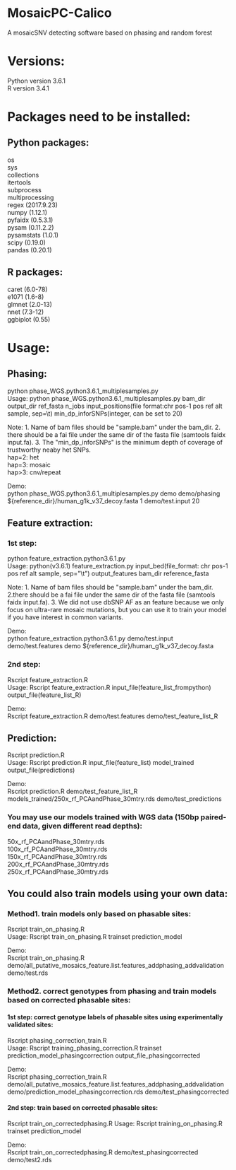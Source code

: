 # MosaicPC-Calico
A mosaicSNV detecting software based on phasing and random forest

# Versions:
Python version 3.6.1\
R version 3.4.1

# Packages need to be installed:
## Python packages:
os\
sys\
collections\
itertools\
subprocess\
multiprocessing\
regex (2017.9.23)\
numpy (1.12.1)\
pyfaidx (0.5.3.1)\
pysam (0.11.2.2)\
pysamstats (1.0.1)\
scipy (0.19.0)\
pandas (0.20.1)
## R packages:
caret (6.0-78)\
e1071 (1.6-8)\
glmnet (2.0-13)\
nnet (7.3-12)\
ggbiplot (0.55)

# Usage:
## Phasing:
python phase\_WGS.python3.6.1\_multiplesamples.py\
Usage: python phase\_WGS.python3.6.1\_multiplesamples.py bam\_dir output\_dir ref\_fasta n\_jobs input\_positions(file format:chr pos-1 pos ref alt sample, sep=\t) min\_dp\_inforSNPs(integer, can be set to 20)

Note: 1. Name of bam files should be "sample.bam" under the bam\_dir. 2. there should be a fai file under the same dir of the fasta file (samtools faidx input.fa). 3. The "min\_dp\_inforSNPs" is the minimum depth of coverage of trustworthy neaby het SNPs.\
hap=2: het\
hap=3: mosaic\
hap>3: cnv/repeat


Demo:\
python phase\_WGS.python3.6.1\_multiplesamples.py demo demo/phasing ${reference\_dir}/human\_g1k\_v37\_decoy.fasta 1 demo/test.input 20

## Feature extraction:
### 1st step:
python feature\_extraction.python3.6.1.py\
Usage: python(v3.6.1) feature\_extraction.py input\_bed(file\_format: chr pos-1 pos ref alt sample, sep="\t") output\_features bam\_dir reference\_fasta

Note: 1. Name of bam files should be "sample.bam" under the bam\_dir. 2.there should be a fai file under the same dir of the fasta file (samtools faidx input.fa). 3. We did not use dbSNP AF as an feature because we only focus on ultra-rare mosaic mutations, but you can use it to train your model if you have interest in common variants.

Demo:\
python feature\_extraction.python3.6.1.py demo/test.input demo/test.features demo ${reference\_dir}/human\_g1k\_v37\_decoy.fasta

### 2nd step:
Rscript feature\_extraction.R\
Usage: Rscript feature\_extraction.R input\_file(feature\_list\_frompython) output\_file(feature\_list\_R)

Demo:\
Rscript feature\_extraction.R demo/test.features demo/test\_feature\_list\_R

## Prediction:
Rscript prediction.R\
Usage: Rscript prediction.R input\_file(feature\_list) model\_trained output\_file(predictions)

Demo:\
Rscript prediction.R demo/test\_feature\_list\_R models\_trained/250x\_rf\_PCAandPhase\_30mtry.rds demo/test\_predictions

### You may use our models trained with WGS data (150bp paired-end data, given different read depths):
50x\_rf\_PCAandPhase\_30mtry.rds\
100x\_rf\_PCAandPhase\_30mtry.rds\
150x\_rf\_PCAandPhase\_30mtry.rds\
200x\_rf\_PCAandPhase\_30mtry.rds\
250x\_rf\_PCAandPhase\_30mtry.rds

## You could also train models using your own data:
### Method1. train models only based on phasable sites:
Rscript train\_on\_phasing.R\
Usage: Rscript train\_on\_phasing.R trainset prediction\_model

Demo:\
Rscript train\_on\_phasing.R demo/all\_putative\_mosaics\_feature.list.features\_addphasing\_addvalidation demo/test.rds 

### Method2. correct genotypes from phasing and train models based on corrected phasable sites:
#### 1st step: correct genotype labels of phasable sites using experimentally validated sites:
Rscript phasing\_correction\_train.R\
Usage: Rscript training\_phasing\_correction.R trainset prediction\_model\_phasingcorrection output\_file\_phasingcorrected

Demo:\
Rscript phasing\_correction\_train.R demo/all\_putative\_mosaics\_feature.list.features\_addphasing\_addvalidation demo/prediction\_model\_phasingcorrection.rds demo/test\_phasingcorrected


#### 2nd step: train based on corrected phasable sites:
Rscript train\_on\_correctedphasing.R
Usage: Rscript training\_on\_phasing.R trainset prediction\_model

Demo:\
Rscript train\_on\_correctedphasing.R demo/test\_phasingcorrected demo/test2.rds


